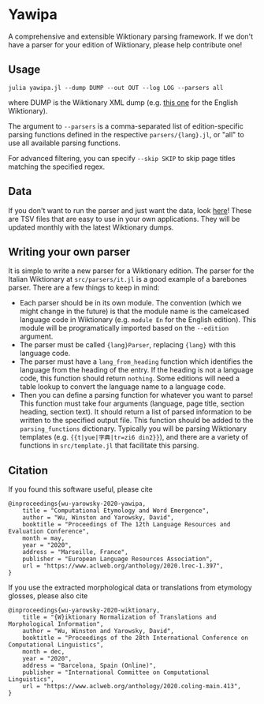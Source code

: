 # Yawipa

A comprehensive and extensible Wiktionary parsing framework. If we don't have a parser for your edition of Wiktionary, please help contribute one!


## Usage

```
julia yawipa.jl --dump DUMP --out OUT --log LOG --parsers all
```

where DUMP is the Wiktionary XML dump (e.g. [this one](https://dumps.wikimedia.org/enwiktionary/latest/enwiktionary-latest-pages-articles.xml.bz2) for the English Wiktionary). 

The argument to `--parsers` is a comma-separated list of edition-specific parsing functions defined in the respective `parsers/{lang}.jl`, or "all" to use all available parsing functions.

For advanced filtering, you can specify `--skip SKIP` to skip page titles matching the specified regex.


## Data

If you don't want to run the parser and just want the data, look [here](https://cs.jhu.edu/~winston/yawipa-data.html)! These are TSV files that are easy to use in your own applications. They will be updated monthly with the latest Wiktionary dumps.


## Writing your own parser

It is simple to write a new parser for a Wiktionary edition. The parser for the Italian Wiktionary at `src/parsers/it.jl` is a good example of a barebones parser. There are a few things to keep in mind:

- Each parser should be in its own module. The convention (which we might change in the future) is that the module name is the camelcased language code in Wiktionary (e.g. `module En` for the English edition). This module will be programatically imported based on the `--edition` argument.
- The parser must be called `{lang}Parser`, replacing `{lang}` with this language code. 
- The parser must have a `lang_from_heading` function which identifies the language from the heading of the entry. If the heading is not a language code, this function should return `nothing`. Some editions will need a table lookup to convert the language name to a language code.
- Then you can define a parsing function for whatever you want to parse! This function must take four arguments (language, page title, section heading, section text). It should return a list of parsed information to be written to the specified output file. This function should be added to the `parsing_functions` dictionary. Typically you will be parsing Wiktionary templates (e.g. `{{t|yue|字典|tr=zi6 din2}}`), and there are a variety of functions in `src/template.jl` that facilitate this parsing.


## Citation

If you found this software useful, please cite

```
@inproceedings{wu-yarowsky-2020-yawipa,
    title = "Computational Etymology and Word Emergence",
    author = "Wu, Winston and Yarowsky, David",
    booktitle = "Proceedings of The 12th Language Resources and Evaluation Conference",
    month = may,
    year = "2020",
    address = "Marseille, France",
    publisher = "European Language Resources Association",
    url = "https://www.aclweb.org/anthology/2020.lrec-1.397",
}
```

If you use the extracted morphological data or translations from etymology glosses, please also cite 

```
@inproceedings{wu-yarowsky-2020-wiktionary,
    title = "{W}iktionary Normalization of Translations and Morphological Information",
    author = "Wu, Winston and Yarowsky, David",
    booktitle = "Proceedings of the 28th International Conference on Computational Linguistics",
    month = dec,
    year = "2020",
    address = "Barcelona, Spain (Online)",
    publisher = "International Committee on Computational Linguistics",
    url = "https://www.aclweb.org/anthology/2020.coling-main.413",
}
```